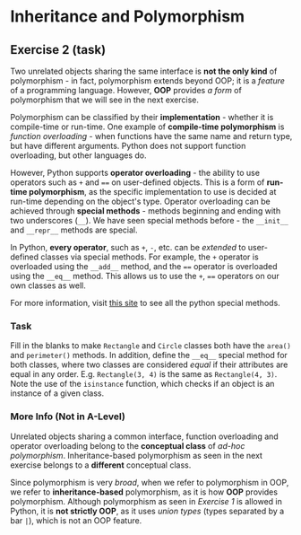 # Inheritance and Polymorphism

## Exercise 2 (task)

Two unrelated objects sharing the same interface is **not the only kind** of polymorphism - in fact, polymorphism extends beyond OOP; it is a *feature* of a programming language. However, **OOP** provides *a form* of polymorphism that we will see in the next exercise.

Polymorphism can be classified by their **implementation** - whether it is compile-time or run-time. One example of **compile-time polymorphism** is *function overloading* - when functions have the same name and return type, but have different arguments. Python does not support function overloading, but other languages do.

However, Python supports **operator overloading** - the ability to use operators such as `+` and `==` on user-defined objects. This is a form of **run-time polymorphism**, as the specific implementation to use is decided at run-time depending on the object's type. Operator overloading can be achieved through **special methods** - methods beginning and ending with two underscores (`__`). We have seen special methods before - the `__init__` and `__repr__` methods are special. 

In Python, **every operator**, such as `+`, `-`, etc. can be *extended* to user-defined classes via special methods. For example, the `+` operator is overloaded using the `__add__` method, and the `==` operator is overloaded using the `__eq__` method. This allows us to use the `+`, `==` operators on our own classes as well.

For more information, visit [this site](https://www.pythonlikeyoumeanit.com/Module4_OOP/Special_Methods.html) to see all the python special methods.

### Task

Fill in the blanks to make `Rectangle` and `Circle` classes both have the `area()` and `perimeter()` methods. In addition, define the `__eq__` special method for both classes, where two classes are considered *equal* if their attributes are equal in any order. E.g. `Rectangle(3, 4)` is the same as `Rectangle(4, 3)`. Note the use of the `isinstance` function, which checks if an object is an instance of a given class.

### More Info (Not in A-Level)

Unrelated objects sharing a common interface, function overloading and operator overloading belong to the **conceptual class** of *ad-hoc polymorphism*. Inheritance-based polymorphism as seen in the next exercise belongs to a **different** conceptual class.

Since polymorphism is very *broad*, when we refer to polymorphism in OOP, we refer to **inheritance-based** polymorphism, as it is how **OOP** provides polymorphism. Although polymorphism as seen in *Exercise 1* is allowed in Python, it is **not strictly OOP**, as it uses *union types* (types separated by a bar `|`), which is not an OOP feature.


